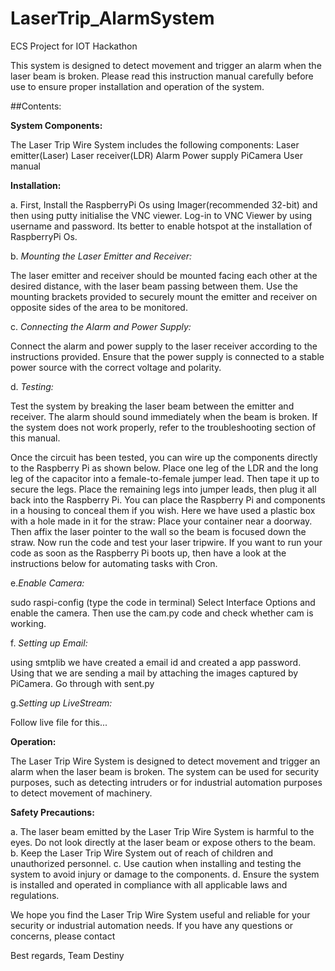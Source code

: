 # LaserTrip_AlarmSystem
ECS Project for IOT Hackathon


This system is designed to detect movement and trigger an alarm when the laser beam is broken. Please read this instruction manual carefully before use to ensure proper installation and operation of the system.

##Contents:

**System Components:**

The Laser Trip Wire System includes the following components:
Laser emitter(Laser)
Laser receiver(LDR)
Alarm
Power supply
PiCamera
User manual


**Installation:**

a. First, Install the RaspberryPi Os using Imager(recommended 32-bit) and then using putty initialise the VNC viewer. Log-in to VNC Viewer by using username and password. Its better to enable hotspot at the installation of RaspberryPi Os.



b. _Mounting the Laser Emitter and Receiver:_

The laser emitter and receiver should be mounted facing each other at the desired distance, with the laser beam passing between them. Use the mounting brackets provided to securely mount the emitter and receiver on opposite sides of the area to be monitored.



c. _Connecting the Alarm and Power Supply:_

Connect the alarm and power supply to the laser receiver according to the instructions provided. Ensure that the power supply is connected to a stable power source with the correct voltage and polarity.



d. _Testing:_

Test the system by breaking the laser beam between the emitter and receiver. The alarm should sound immediately when the beam is broken. If the system does not work properly, refer to the troubleshooting section of this manual.

Once the circuit has been tested, you can wire up the components directly to the Raspberry Pi as shown below.
Place one leg of the LDR and the long leg of the capacitor into a female-to-female jumper lead. Then tape it up to secure the legs.
Place the remaining legs into jumper leads, then plug it all back into the Raspberry Pi.
You can place the Raspberry Pi and components in a housing to conceal them if you wish. Here we have used a plastic box with a hole made in it for the straw:
Place your container near a doorway. Then affix the laser pointer to the wall so the beam is focused down the straw.
Now run the code and test your laser tripwire.
If you want to run your code as soon as the Raspberry Pi boots up, then have a look at the instructions below for automating tasks with Cron.



e._Enable Camera:_

sudo raspi-config (type the code in terminal)
Select Interface Options and enable the camera. Then use the cam.py code and check whether cam is working. 



f. _Setting up Email:_

using smtplib we have created a email id and created a app password. Using that we are sending a mail by attaching the images captured by PiCamera.
Go through with sent.py



g._Setting up LiveStream:_

Follow live file for this...



**Operation:**

The Laser Trip Wire System is designed to detect movement and trigger an alarm when the laser beam is broken. The system can be used for security purposes, such as detecting intruders or for industrial automation purposes to detect movement of machinery.


**Safety Precautions:**

a. The laser beam emitted by the Laser Trip Wire System is harmful to the eyes. Do not look directly at the laser beam or expose others to the beam.
b. Keep the Laser Trip Wire System out of reach of children and unauthorized personnel.
c. Use caution when installing and testing the system to avoid injury or damage to the components.
d. Ensure the system is installed and operated in compliance with all applicable laws and regulations.

We hope you find the Laser Trip Wire System useful and reliable for your security or industrial automation needs. If you have any questions or concerns, please contact 

Best regards,
Team Destiny

